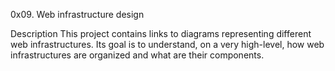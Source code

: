 0x09. Web infrastructure design

Description
This project contains links to diagrams representing different web infrastructures. Its goal is to understand, on a very high-level, how web infrastructures are organized and what are their components.
